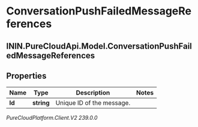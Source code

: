 # ConversationPushFailedMessageReferences

## ININ.PureCloudApi.Model.ConversationPushFailedMessageReferences

## Properties

|Name | Type | Description | Notes|
|------------ | ------------- | ------------- | -------------|
| **Id** | **string** | Unique ID of the message. | |



_PureCloudPlatform.Client.V2 239.0.0_
